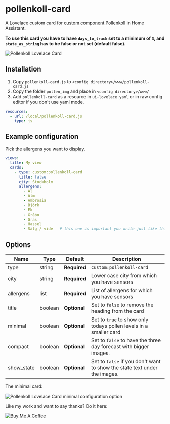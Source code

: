 # pollenkoll-card
A Lovelace custom card for [custom component Pollenkoll](https://github.com/JohNan/home-assistant-pollenkoll/) in Home Assistant.

<b>To use this card you have to have `days_to_track` set to a minimum of `3`, and `state_as_string` has to be false or not set (default false).</b>

<img src="https://github.com/isabellaalstrom/pollenkoll-card/blob/master/pollenkoll-card.png" alt="Pollenkoll Lovelace Card" />

## Installation

1. Copy `pollenkoll-card.js` to `<config directory>/www/pollenkoll-card.js`
2. Copy the folder `pollen_img` and place in `<config directory>/www/`
3. Add `pollenkoll-card` as a resource in `ui-lovelace.yaml` or in raw config editor if you don't use yaml mode.

```yaml
resources:
  - url: /local/pollenkoll-card.js
    type: js
```


## Example configuration
Pick the allergens you want to display.
```yaml
views:
  title: My view
  cards:
    - type: custom:pollenkoll-card
      title: false
      city: Stockholm
      allergens:
        - Al
        - Alm
        - Ambrosia
        - Björk
        - Ek
        - Gråbo
        - Gräs
        - Hassel
        - Sälg / vide   # this one is important you write just like this.
```

## Options

| Name | Type | Default | Description
| ---- | ---- | ------- | -----------
| type | string | **Required** | `custom:pollenkoll-card`
| city | string | **Required** | Lower case city from which you have sensors
| allergens | list | **Required** | List of allergens for which you have sensors
| title | boolean | **Optional** | Set to `false` to remove the heading from the card
| minimal | boolean | **Optional** | Set to `true` to show only todays pollen levels in a smaller card
| compact | boolean | **Optional** | Set to `false` to have the three day forecast with bigger images.
| show_state | boolean | **Optional** | Set to `false` if you don't want to show the state text under the images.

The minimal card:

<img src="https://github.com/isabellaalstrom/pollenkoll-card/blob/master/pollenkoll-card-minimal-conf.png" alt="Pollenkoll Lovelace Card minimal configuration option" />


Like my work and want to say thanks? Do it here:

<a href="https://www.buymeacoffee.com/iq1f96D" target="_blank"><img src="https://www.buymeacoffee.com/assets/img/custom_images/purple_img.png" alt="Buy Me A Coffee" style="height: auto !important;width: auto !important;" ></a>

